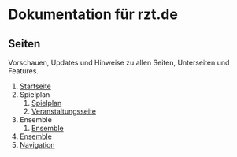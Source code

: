 # Dokumentation für rzt.de

## Seiten
Vorschauen, Updates und Hinweise zu allen Seiten, Unterseiten und Features.

1. [Startseite](seiten/01-startseite/index.md)
2. Spielplan 
   1. [Spielplan](seiten/02-spielplan/index.md)
   2. [Veranstaltungsseite](seiten/02-2-veranstaltung/index.md)
3. Ensemble
   1. [Ensemble](seiten/03-1-ensemble/index.md)
4. [Ensemble](seiten/03-ensemble/index.md)
5. [Navigation](features/01-navigation/index.md)
